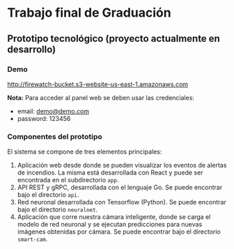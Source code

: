 # Trabajo final de Graduación
## Prototipo tecnológico (proyecto actualmente en desarrollo)

### Demo ###
http://firewatch-bucket.s3-website-us-east-1.amazonaws.com

**Nota:** Para acceder al panel web se deben usar las credenciales:
- email: demo@demo.com
- password: 123456


### Componentes del prototipo
El sistema se compone de tres elementos principales:

1. Aplicación web desde donde se pueden visualizar los eventos de alertas de incendios. La misma está desarrollada con React y puede ser encontrada en el subdirectorio `app`.
2. API REST y gRPC, desarrollada con el lenguaje Go. Se puede encontrar bajo el directorio `api`.
3. Red neuronal desarrollada con Tensorflow (Python). Se puede encontrar bajo el directorio `neuralnet`.
4. Aplicación que corre nuestra cámara inteligente, donde se carga el modelo de red neuronal y se ejecutan predicciones para nuevas imágenes obtenidas por cámara. Se puede encontrar bajo el directorio `smart-cam`.

